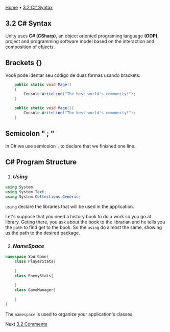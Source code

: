 [Home](../HomeEN.md) • [3.2 C# Syntax](#)

## 3.2 C# Syntax

Unity uses **C# (CSharp)**, an object oriented programing language **(OOP)**, project and programming software model based on the interaction and composition of *objects*.

## Brackets {}

Você pode identar seu código de duas formas usando brackets:

```csharp
    public static void Mage()
    {
        Console.WriteLine("The best world's community!");
    }
```

```csharp
    public static void Mage(){
        Console.WriteLine("The best world's community!");
    }
```
## Semicolon " ; "

In C# we use semicolon `;` to declare that we finished one line.

## C# Program Structure


1. ### _Using_
```csharp
using System;
using System.Text;
using System.Collections.Generic;
```

`using` declare the libraries that will be used in the application.

Let's suppose that you need a history book to do a work so you go at library.
Geting there, you ask about the book to the librarian and he tells you the `path` to find get to the book. So the `using` do almost the same, showing us the path to the desired package.

2. ### _NameSpace_

```csharp
namespace YourGame{
    class PlayerStats{
        
    }
    class EnemyStats{
        
    }
    class GameManager{
        
    }
}
```

The `namespace` is used to organize your application's classes.


Next [3.2 Comments](./3.comments_eng.md)
